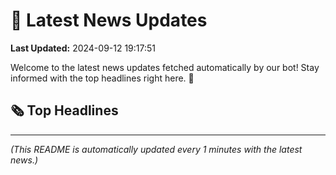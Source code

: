# 📰 Latest News Updates
**Last Updated:** 2024-09-12 19:17:51

Welcome to the latest news updates fetched automatically by our bot! Stay informed with the top headlines right here. 🚀

## 🗞️ Top Headlines

---
*(This README is automatically updated every 1 minutes with the latest news.)*
